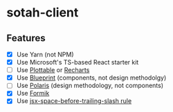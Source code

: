 # sotah-client

## Features

- [x] Use Yarn (not NPM)
- [x] Use Microsoft's TS-based React starter kit
- [ ] Use [Plottable](https://github.com/palantir/plottable) or [Recharts](https://github.com/recharts/recharts)
- [x] Use [Blueprint](http://blueprintjs.com/) (components, not design methodolgy)
- [ ] Use [Polaris](https://polaris.shopify.com/) (design methodology, not components)
- [x] Use [Formik](https://github.com/jaredpalmer/formik)
- [x] Use [jsx-space-before-trailing-slash rule](https://github.com/palantir/tslint-react/pull/144)
